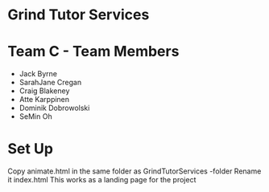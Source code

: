# Grind Tutor Services


# Team C - Team Members

  - Jack Byrne
  - SarahJane Cregan
  - Craig Blakeney
  - Atte Karppinen
  - Dominik Dobrowolski
  - SeMin Oh

# Set Up
Copy animate.html in the same folder as GrindTutorServices -folder
Rename it index.html
This works as a landing page for the project